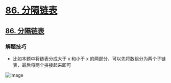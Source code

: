 # [86. 分隔链表](https://github.com/imtsingyun/LeetCode/issues/52)

## [86. 分隔链表](https://leetcode.cn/problems/partition-list/)

### 解题技巧
- 比如本题中将链表分成大于 x 和小于 x 的两部分，可以先将数组分为两个子链表，最后将两个拼接起来即可

![image](https://user-images.githubusercontent.com/56377217/200352855-7a0cfaec-0e76-48b0-9ce0-b247a22e794a.png)
